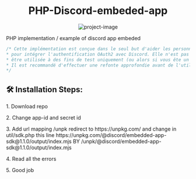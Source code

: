<h1 align="center" id="title">PHP-Discord-embeded-app</h1>

<p align="center"><img src="https://socialify.git.ci/Snipeur060/PHP-Discord-embeded-app/image?font=Rokkitt&amp;language=1&amp;logo=https%3A%2F%2Fwww.svgrepo.com%2Fshow%2F353655%2Fdiscord-icon.svg&amp;name=1&amp;owner=1&amp;pattern=Overlapping%20Hexagons&amp;theme=Dark" alt="project-image"></p>

<p id="description">PHP implementation / example of discord app embeded

```php
/* Cette implémentation est conçue dans le seul but d'aider les personnes qui utilisent PHP 
* pour intégrer l'authentification OAuth2 avec Discord. Elle n'est pas optimisée et doit 
* être utilisée à des fins de test uniquement (ou alors si vous ête un gros flemmard comme moi en production 😏).
* Il est recommandé d'effectuer une refonte approfondie avant de l'utiliser dans un environnement de production. 
*/
```

<h2>🛠️ Installation Steps:</h2>

<p>1. Download repo</p>



<p>2. Change app-id and secret id</p>

<p>3. Add url mapping /unpk redirect to https://unpkg.com/  and change in util/sdk.php this line  https://unpkg.com/@discord/embedded-app-sdk@1.1.0/output/index.mjs BY /unpk/@discord/embedded-app-sdk@1.1.0/output/index.mjs</p>

<p>4. Read all the errors</p>

<p>5. Good job</p>
